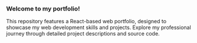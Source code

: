 ### Welcome to my portfolio! 

This repository features a React-based web portfolio, designed to showcase my web development skills and projects. Explore my professional journey through detailed project descriptions and source code.